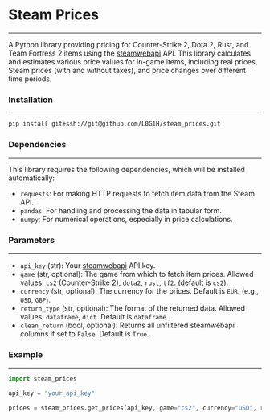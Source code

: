 # Steam Prices

---

A Python library providing pricing for Counter-Strike 2, Dota 2, Rust, and Team Fortress 2 items using the [steamwebapi](https://www.steamwebapi.com/) API. This library calculates and estimates various price values for in-game items, including real prices, Steam prices (with and without taxes), and price changes over different time periods.

### Installation

---

```bash
pip install git+ssh://git@github.com/L0G1H/steam_prices.git
```

### Dependencies

---

This library requires the following dependencies, which will be installed automatically:

- `requests`: For making HTTP requests to fetch item data from the Steam API.
- `pandas`: For handling and processing the data in tabular form.
- `numpy`: For numerical operations, especially in price calculations.

### Parameters

---

- `api_key` (str): Your [steamwebapi](https://www.steamwebapi.com/) API key.
- `game` (str, optional): The game from which to fetch item prices. Allowed values: `cs2` (Counter-Strike 2), `dota2`, `rust`, `tf2`. (default is `cs2`).
- `currency` (str, optional): The currency for the prices. Default is `EUR`. (e.g., `USD`, `GBP`).
- `return_type` (str, optional): The format of the returned data. Allowed values: `dataframe`, `dict`. Default is `dataframe`.
- `clean_return` (bool, optional): Returns all unfiltered steamwebapi columns if set to `False`. Default is `True`.

### Example

---

```python
import steam_prices

api_key = "your_api_key"

prices = steam_prices.get_prices(api_key, game="cs2", currency="USD", return_type="dict")
```
